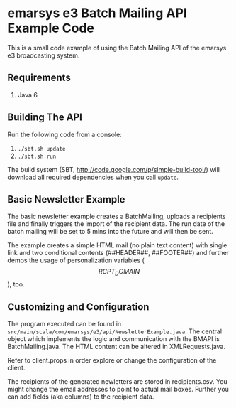 emarsys e3 Batch Mailing API Example Code
=========================================

This is a small code example of using the Batch Mailing API of the emarsys e3
broadcasting system.

## Requirements ##

1. Java 6

## Building The API ##

Run the following code from a console:

1. `./sbt.sh update`
2. `./sbt.sh run`

The build system (SBT, http://code.google.com/p/simple-build-tool/) will 
download all required dependencies when you call `update`.

## Basic Newsletter Example ##

The basic newsletter example creates a BatchMailing, uploads a recipients file and 
finally triggers the import of the recipient data. The run date of the batch mailing
will be set to 5 mins into the future and will then be sent. 

The example creates a simple HTML mail (no plain text content) with single link and two conditional contents 
(##HEADER##, ##FOOTER##) and further demos the usage of personalization variables ($$RCPT_DOMAIN$$), too.

## Customizing and Configuration ##

The program executed can be found in `src/main/scala/com/emarsys/e3/api/NewsletterExample.java`.
The central object which implements the logic and communication with the BMAPI is BatchMailing.java. 
The HTML content can be altered in XMLRequests.java. 

Refer to client.props in order explore or change the configuration of the client.

The recipients of the generated newletters are stored in recipients.csv. 
You might change the email addresses to point to actual mail boxes.
Further you can add fields (aka columns) to the recipient data.